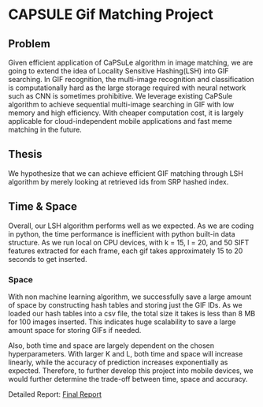 # CAPSULE Gif Matching Project

## Problem

Given efficient application of CaPSuLe algorithm in image matching, we are going to extend the idea of Locality Sensitive Hashing(LSH) into GIF searching. In GIF recognition, the multi-image recognition and classification is computationally hard as the large storage required with neural network such as CNN is sometimes prohibitive.
 We leverage existing CaPSule algorithm to achieve sequential multi-image searching in GIF with low memory and high efficiency. With cheaper computation cost, it is largely applicable for cloud-independent mobile applications and fast meme matching in the future.
 
 
## Thesis

We hypothesize that we can achieve efficient GIF matching through LSH algorithm by merely looking at retrieved ids from SRP hashed index.

## Time & Space
Overall, our LSH algorithm performs well as we expected.
As we are coding in python, the time performance is inefficient with python built-in data structure. As we run local on CPU devices, with k = 15, l = 20, and 50 SIFT features extracted for each frame, each gif takes approximately 15 to 20 seconds to get inserted. 

### Space
With non machine learning algorithm, we successfully save a large amount of space by constructing hash tables and storing just the GIF IDs. 
As we loaded our hash tables into a csv file, the total size it takes is less than 8 MB for 100 images inserted. This indicates huge scalability to save a large amount space for storing GIFs if needed. 

Also, both time and space are largely dependent on the chosen hyperparameters. With larger K and L, both time and space will increase linearly, while the accuracy of prediction increases exponentially as expected. Therefore, to further develop this project into mobile devices, we would further determine the trade-off between time, space and accuracy.

Detailed Report: [Final Report](https://github.com/Xin128/Xin_Henry_COMP480/blob/main/submit/COMP480_Final_Project_XinHao_HenryZhang.pdf)
